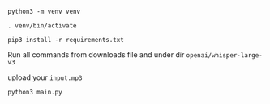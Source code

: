 `python3 -m venv venv` 

`. venv/bin/activate` 

`pip3 install -r requirements.txt` 

Run all commands from downloads file and under dir `openai/whisper-large-v3` 

upload your `input.mp3` 

`python3 main.py` 
